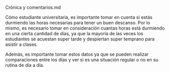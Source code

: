 Crónica y comentarios.md 

Cómo estudiante universitaria, es importante tomar en cuenta si estás durmiendo las horas necesarias para tener un buen descanso. Por lo mismo, es necesario tomar en consideración cuantas horas está durmiendo en una cierta cantidad de días, ya que la mayoría de las veces los estudiantes se acuestan super tarde y despiertan super temprano para asistir a clases. 

Además, es importante tomar estos datos ya que se pueden realizar comparaciones entre los días y ver si es una situación regular o no en su rutina de día a día.